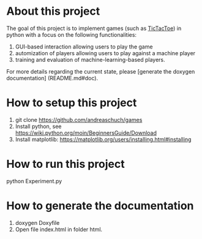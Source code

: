 # About this project
The goal of this project is to implement games (such as [TicTacToe](https://en.wikipedia.org/wiki/Tic-tac-toe)) in python with a focus on the following functionalities:
1. GUI-based interaction allowing users to play the game
2. automization of players allowing users to play against a machine player 
3. training and evaluation of machine-learning-based players.

For more details regarding the current state, please [generate the doxygen documentation] (README.md#doc).

# How to setup this project
1. git clone https://github.com/andreaschuch/games
2. Install python, see https://wiki.python.org/moin/BeginnersGuide/Download
3. Install  matplotlib: https://matplotlib.org/users/installing.html#installing

# How to run this project
python Experiment.py

# How to generate the documentation <a name="doc"></a>
1. doxygen Doxyfile
2. Open file index.html in folder html.
